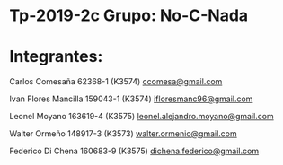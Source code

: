 # Tp-2019-2c Grupo: No-C-Nada
# Integrantes:

Carlos Comesaña      62368-1  (K3574) ccomesa@gmail.com

Ivan Flores Mancilla 159043-1 (K3574) ifloresmanc96@gmail.com

Leonel Moyano        163619-4 (K3575) leonel.alejandro.moyano@gmail.com

Walter Ormeño        148917-3 (K3573) walter.ormenio@gmail.com
 
Federico Di Chena    160683-9 (K3575) dichena.federico@gmail.com




